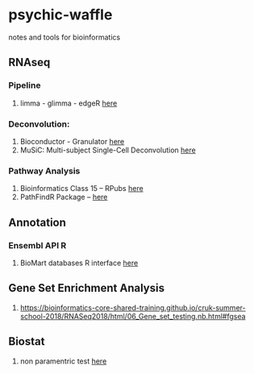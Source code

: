 # psychic-waffle
notes and tools for bioinformatics

## RNAseq

### Pipeline
1. limma - glimma - edgeR [here](https://bioconductor.org/packages/release/workflows/vignettes/RNAseq123/inst/doc/limmaWorkflow.html)

### Deconvolution:

1. Bioconductor - Granulator [here](https://www.bioconductor.org/packages/release/bioc/html/granulator.html)
2. MuSiC: Multi-subject Single-Cell Deconvolution [here](https://xuranw.github.io/MuSiC/articles/MuSiC.html)

### Pathway Analysis

1. Bioinformatics Class 15 – RPubs [here](https://rpubs.com/barryus/class15)
2. PathFindR Package – [here](https://cran.r-project.org/web/packages/pathfindR/vignettes/intro_vignette.html)

## Annotation

### Ensembl API R
1. BioMart databases R interface [here](https://bioconductor.org/packages/release/bioc/html/biomaRt.html)

## Gene Set Enrichment Analysis

1. https://bioinformatics-core-shared-training.github.io/cruk-summer-school-2018/RNASeq2018/html/06_Gene_set_testing.nb.html#fgsea

## Biostat

1. non paramentric test [here](https://bookdown.org/thomas_pernet/Tuto/non-parametric-tests.html#mann-whitney-wilcoxon-test)
